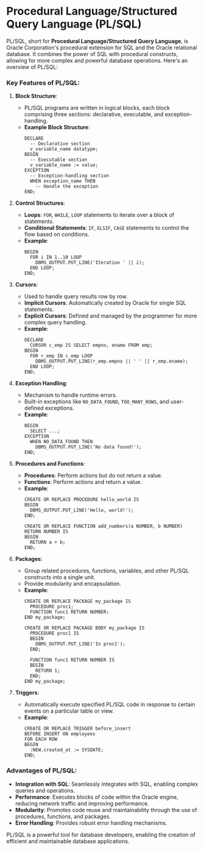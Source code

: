 # Procedural Language/Structured Query Language (PL/SQL)

PL/SQL, short for **Procedural Language/Structured Query Language**, is Oracle Corporation's procedural extension for SQL and the Oracle relational database. It combines the power of SQL with procedural constructs, allowing for more complex and powerful database operations. Here's an overview of PL/SQL:

### Key Features of PL/SQL:

1. **Block Structure**: 
   - PL/SQL programs are written in logical blocks, each block comprising three sections: declarative, executable, and exception-handling.
   - **Example Block Structure**:
     ```plsql
     DECLARE
       -- Declarative section
       v_variable_name datatype;
     BEGIN
       -- Executable section
       v_variable_name := value;
     EXCEPTION
       -- Exception-handling section
       WHEN exception_name THEN
         -- Handle the exception
     END;
     ```

2. **Control Structures**:
   - **Loops**: `FOR`, `WHILE`, `LOOP` statements to iterate over a block of statements.
   - **Conditional Statements**: `IF`, `ELSIF`, `CASE` statements to control the flow based on conditions.
   - **Example**:
     ```plsql
     BEGIN
       FOR i IN 1..10 LOOP
         DBMS_OUTPUT.PUT_LINE('Iteration ' || i);
       END LOOP;
     END;
     ```

3. **Cursors**:
   - Used to handle query results row by row.
   - **Implicit Cursors**: Automatically created by Oracle for single SQL statements.
   - **Explicit Cursors**: Defined and managed by the programmer for more complex query handling.
   - **Example**:
     ```plsql
     DECLARE
       CURSOR c_emp IS SELECT empno, ename FROM emp;
     BEGIN
       FOR r_emp IN c_emp LOOP
         DBMS_OUTPUT.PUT_LINE(r_emp.empno || ' ' || r_emp.ename);
       END LOOP;
     END;
     ```

4. **Exception Handling**:
   - Mechanism to handle runtime errors.
   - Built-in exceptions like `NO_DATA_FOUND`, `TOO_MANY_ROWS`, and user-defined exceptions.
   - **Example**:
     ```plsql
     BEGIN
       SELECT ...;
     EXCEPTION
       WHEN NO_DATA_FOUND THEN
         DBMS_OUTPUT.PUT_LINE('No data found!');
     END;
     ```

5. **Procedures and Functions**:
   - **Procedures**: Perform actions but do not return a value.
   - **Functions**: Perform actions and return a value.
   - **Example**:
     ```plsql
     CREATE OR REPLACE PROCEDURE hello_world IS
     BEGIN
       DBMS_OUTPUT.PUT_LINE('Hello, world!');
     END;

     CREATE OR REPLACE FUNCTION add_numbers(a NUMBER, b NUMBER) RETURN NUMBER IS
     BEGIN
       RETURN a + b;
     END;
     ```

6. **Packages**:
   - Group related procedures, functions, variables, and other PL/SQL constructs into a single unit.
   - Provide modularity and encapsulation.
   - **Example**:
     ```plsql
     CREATE OR REPLACE PACKAGE my_package IS
       PROCEDURE proc1;
       FUNCTION func1 RETURN NUMBER;
     END my_package;
     
     CREATE OR REPLACE PACKAGE BODY my_package IS
       PROCEDURE proc1 IS
       BEGIN
         DBMS_OUTPUT.PUT_LINE('In proc1');
       END;
       
       FUNCTION func1 RETURN NUMBER IS
       BEGIN
         RETURN 1;
       END;
     END my_package;
     ```

7. **Triggers**:
   - Automatically execute specified PL/SQL code in response to certain events on a particular table or view.
   - **Example**:
     ```plsql
     CREATE OR REPLACE TRIGGER before_insert
     BEFORE INSERT ON employees
     FOR EACH ROW
     BEGIN
       :NEW.created_at := SYSDATE;
     END;
     ```

### Advantages of PL/SQL:
- **Integration with SQL**: Seamlessly integrates with SQL, enabling complex queries and operations.
- **Performance**: Executes blocks of code within the Oracle engine, reducing network traffic and improving performance.
- **Modularity**: Promotes code reuse and maintainability through the use of procedures, functions, and packages.
- **Error Handling**: Provides robust error handling mechanisms.

PL/SQL is a powerful tool for database developers, enabling the creation of efficient and maintainable database applications.